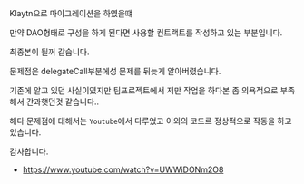 Klaytn으로 마이그레이션을 하였을떄

만약 DAO형태로 구성을 하게 된다면 사용할 컨트랙트를 작성하고 있는 부분입니다.

최종본이 될꺼 같습니다.

문제점은 delegateCall부분에성 문제를 뒤늦게 알아버렸습니다.

기존에 알고 있던 사실이였지만 팀프로젝트에서 저만 작업을 하다본 좀 의욕적으로 부족해서 간과햇던것 같습니다..

해다 문제점에 대해서는 `Youtube`에서 다루었고 이외의 코드르 정상적으로 작동을 하고 있습니다.

감사합니다.

- https://www.youtube.com/watch?v=UWWiDONm2O8

